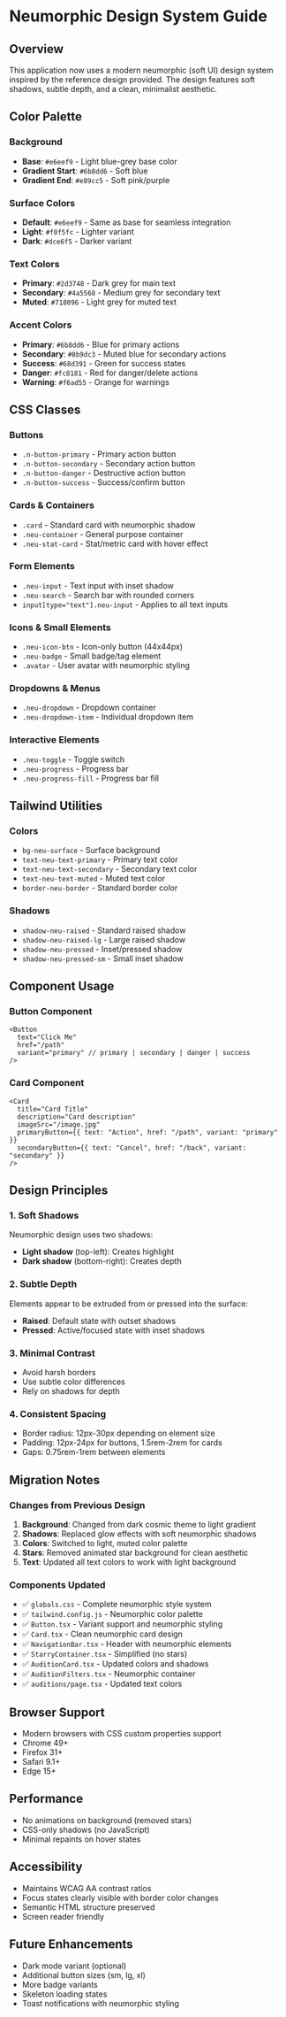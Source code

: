 # Neumorphic Design System Guide

## Overview
This application now uses a modern neumorphic (soft UI) design system inspired by the reference design provided. The design features soft shadows, subtle depth, and a clean, minimalist aesthetic.

## Color Palette

### Background
- **Base**: `#e6eef9` - Light blue-grey base color
- **Gradient Start**: `#6b8dd6` - Soft blue
- **Gradient End**: `#e89cc5` - Soft pink/purple

### Surface Colors
- **Default**: `#e6eef9` - Same as base for seamless integration
- **Light**: `#f0f5fc` - Lighter variant
- **Dark**: `#dce6f5` - Darker variant

### Text Colors
- **Primary**: `#2d3748` - Dark grey for main text
- **Secondary**: `#4a5568` - Medium grey for secondary text
- **Muted**: `#718096` - Light grey for muted text

### Accent Colors
- **Primary**: `#6b8dd6` - Blue for primary actions
- **Secondary**: `#8b9dc3` - Muted blue for secondary actions
- **Success**: `#68d391` - Green for success states
- **Danger**: `#fc8181` - Red for danger/delete actions
- **Warning**: `#f6ad55` - Orange for warnings

## CSS Classes

### Buttons
- `.n-button-primary` - Primary action button
- `.n-button-secondary` - Secondary action button
- `.n-button-danger` - Destructive action button
- `.n-button-success` - Success/confirm button

### Cards & Containers
- `.card` - Standard card with neumorphic shadow
- `.neu-container` - General purpose container
- `.neu-stat-card` - Stat/metric card with hover effect

### Form Elements
- `.neu-input` - Text input with inset shadow
- `.neu-search` - Search bar with rounded corners
- `input[type="text"].neu-input` - Applies to all text inputs

### Icons & Small Elements
- `.neu-icon-btn` - Icon-only button (44x44px)
- `.neu-badge` - Small badge/tag element
- `.avatar` - User avatar with neumorphic styling

### Dropdowns & Menus
- `.neu-dropdown` - Dropdown container
- `.neu-dropdown-item` - Individual dropdown item

### Interactive Elements
- `.neu-toggle` - Toggle switch
- `.neu-progress` - Progress bar
- `.neu-progress-fill` - Progress bar fill

## Tailwind Utilities

### Colors
- `bg-neu-surface` - Surface background
- `text-neu-text-primary` - Primary text color
- `text-neu-text-secondary` - Secondary text color
- `text-neu-text-muted` - Muted text color
- `border-neu-border` - Standard border color

### Shadows
- `shadow-neu-raised` - Standard raised shadow
- `shadow-neu-raised-lg` - Large raised shadow
- `shadow-neu-pressed` - Inset/pressed shadow
- `shadow-neu-pressed-sm` - Small inset shadow

## Component Usage

### Button Component
```tsx
<Button 
  text="Click Me" 
  href="/path" 
  variant="primary" // primary | secondary | danger | success
/>
```

### Card Component
```tsx
<Card
  title="Card Title"
  description="Card description"
  imageSrc="/image.jpg"
  primaryButton={{ text: "Action", href: "/path", variant: "primary" }}
  secondaryButton={{ text: "Cancel", href: "/back", variant: "secondary" }}
/>
```

## Design Principles

### 1. Soft Shadows
Neumorphic design uses two shadows:
- **Light shadow** (top-left): Creates highlight
- **Dark shadow** (bottom-right): Creates depth

### 2. Subtle Depth
Elements appear to be extruded from or pressed into the surface:
- **Raised**: Default state with outset shadows
- **Pressed**: Active/focused state with inset shadows

### 3. Minimal Contrast
- Avoid harsh borders
- Use subtle color differences
- Rely on shadows for depth

### 4. Consistent Spacing
- Border radius: 12px-30px depending on element size
- Padding: 12px-24px for buttons, 1.5rem-2rem for cards
- Gaps: 0.75rem-1rem between elements

## Migration Notes

### Changes from Previous Design
1. **Background**: Changed from dark cosmic theme to light gradient
2. **Shadows**: Replaced glow effects with soft neumorphic shadows
3. **Colors**: Switched to light, muted color palette
4. **Stars**: Removed animated star background for clean aesthetic
5. **Text**: Updated all text colors to work with light background

### Components Updated
- ✅ `globals.css` - Complete neumorphic style system
- ✅ `tailwind.config.js` - Neumorphic color palette
- ✅ `Button.tsx` - Variant support and neumorphic styling
- ✅ `Card.tsx` - Clean neumorphic card design
- ✅ `NavigationBar.tsx` - Header with neumorphic elements
- ✅ `StarryContainer.tsx` - Simplified (no stars)
- ✅ `AuditionCard.tsx` - Updated colors and shadows
- ✅ `AuditionFilters.tsx` - Neumorphic container
- ✅ `auditions/page.tsx` - Updated text colors

## Browser Support
- Modern browsers with CSS custom properties support
- Chrome 49+
- Firefox 31+
- Safari 9.1+
- Edge 15+

## Performance
- No animations on background (removed stars)
- CSS-only shadows (no JavaScript)
- Minimal repaints on hover states

## Accessibility
- Maintains WCAG AA contrast ratios
- Focus states clearly visible with border color changes
- Semantic HTML structure preserved
- Screen reader friendly

## Future Enhancements
- Dark mode variant (optional)
- Additional button sizes (sm, lg, xl)
- More badge variants
- Skeleton loading states
- Toast notifications with neumorphic styling
